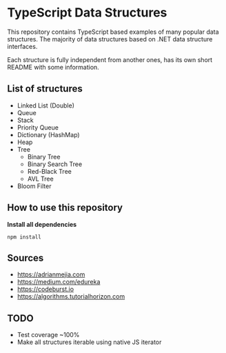 # TypeScript Data Structures

This repository contains TypeScript based examples of many
popular data structures. The majority of data structures based on .NET data structure interfaces.

Each structure is fully independent from another ones, has its own short README with some information.

## List of structures

-   Linked List (Double)
-   Queue
-   Stack
-   Priority Queue
-   Dictionary (HashMap)
-   Heap
-   Tree
    -   Binary Tree
    -   Binary Search Tree
    -   Red-Black Tree
    -   AVL Tree
-   Bloom Filter

## How to use this repository

**Install all dependencies**

```
npm install
```

## Sources

-   https://adrianmejia.com
-   https://medium.com/edureka
-   https://codeburst.io
-   https://algorithms.tutorialhorizon.com

## TODO

-   Test coverage ~100%
-   Make all structures iterable using native JS iterator
